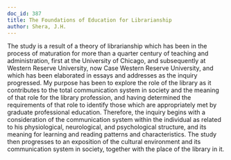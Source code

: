 ```yaml
---
doc_id: 387
title: The Foundations of Education for Librarianship
author: Shera, J.H.
---
```


The study is a result of a theory of librarianship which has been in the
process of maturation for more than a quarter century of teaching and
administration, first at the University of Chicago, and subsequently at Western
Reserve University, now Case Western Reserve University, and which has
been elaborated in essays and addresses as the inquiry progressed.
    My purpose has been to explore the role of the library as it contributes
to the total communication system in society and the meaning of that role
for the library profession, and having determined the requirements of that
role to identify those which are appropriately met by graduate professional
education.  Therefore, the inquiry begins with a consideration of the
communication system within the individual as related to his physiological,
neurological, and psychological structure, and its meaning for learning and
reading patterns and characteristics.  The study then progresses to an
exposition of the cultural environment and its communication system in society,
together with the place of the library in it.